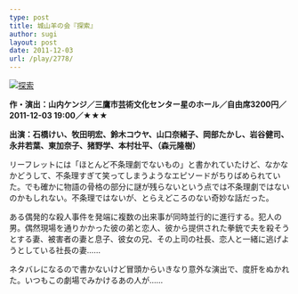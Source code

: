 ```yaml
---
type: post
title: 城山羊の会『探索』
author: sugi
layout: post
date: 2011-12-03
url: /play/2778/
---
```

<a href="http://asharpminor.com/play-tansaku/tansaku" onclick="_gaq.push(['_trackEvent', 'outbound-article', 'http://asharpminor.com/play-tansaku/tansaku', '']);" rel="attachment wp-att-2780"><img src="http://i2.wp.com/asharpminor.com/wp-content/uploads/2011/12/tansaku.jpg?resize=170%2C240" alt="探索" title="探索" class="alignleft size-full wp-image-2780" data-recalc-dims="1" /></a>

**作・演出：山内ケンジ／三鷹市芸術文化センター星のホール／自由席3200円／2011-12-03 19:00／★★★**

**出演：石橋けい、牧田明宏、鈴木コウヤ、山口奈緒子、岡部たかし、岩谷健司、永井若葉、東加奈子、猪野学、本村壮平、（森元隆樹）**

リーフレットには「ほとんど不条理劇でないもの」と書かれていたけど、なかなかどうして、不条理すぎて笑ってしまうようなエピソードがちりばめられていた。でも確かに物語の骨格の部分に謎が残らないという点では不条理劇ではないのかもしれない。不条理ではないが、とらえどころのない奇妙な話だった。

ある偶発的な殺人事件を発端に複数の出来事が同時並行的に進行する。犯人の男。偶然現場を通りかかった彼の弟と恋人、彼から提供された拳銃で夫を殺そうとする妻、被害者の妻と息子、彼女の兄、その上司の社長、恋人と一緒に逃げようとしている社長の妻……

ネタバレになるので書かないけど冒頭からいきなり意外な演出で、度肝をぬかれた。いつもこの劇場でみかけるあの人が……
